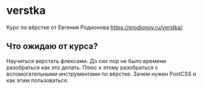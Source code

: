 # verstka

Курс по вёрстке от Евгения Родионова https://erodionov.ru/verstka/

## Что ожидаю от курса?

Научиться верстать флексами. До сих пор не было времени разобраться как это делать. Плюс к этому разобраться с вспомогательными инструментами по вёрстке. Зачем нужен PostCSS и как этим пользоваться.
